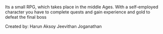 Its a small RPG, which takes place in the middle Ages. 
With a self-employed character you have to complete quests and gain experience and gold to defeat the final boss

Created by:
Harun Aksoy
Jeevithan Joganathan
